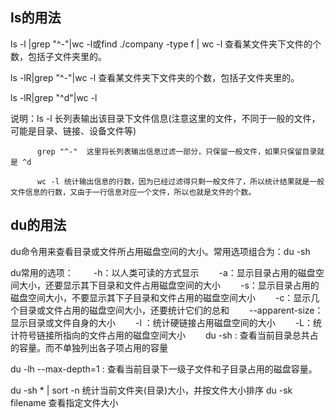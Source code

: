 ## ls的用法
ls -l |grep "^-"|wc -l或find ./company -type f | wc -l  查看某文件夹下文件的个数，包括子文件夹里的。

ls -lR|grep "^-"|wc -l   查看某文件夹下文件夹的个数，包括子文件夹里的。

ls -lR|grep "^d"|wc -l 

说明：ls -l  长列表输出该目录下文件信息(注意这里的文件，不同于一般的文件，可能是目录、链接、设备文件等)

          grep "^-"  这里将长列表输出信息过滤一部分，只保留一般文件，如果只保留目录就是 ^d

          wc -l 统计输出信息的行数，因为已经过滤得只剩一般文件了，所以统计结果就是一般文件信息的行数，又由于一行信息对应一个文件，所以也就是文件的个数。 

## du的用法
du命令用来查看目录或文件所占用磁盘空间的大小。常用选项组合为：du -sh

du常用的选项：
　　-h：以人类可读的方式显示
　　-a：显示目录占用的磁盘空间大小，还要显示其下目录和文件占用磁盘空间的大小
　　-s：显示目录占用的磁盘空间大小，不要显示其下子目录和文件占用的磁盘空间大小
　　-c：显示几个目录或文件占用的磁盘空间大小，还要统计它们的总和
　　--apparent-size：显示目录或文件自身的大小
　　-l ：统计硬链接占用磁盘空间的大小
　　-L：统计符号链接所指向的文件占用的磁盘空间大小　　
du -sh : 查看当前目录总共占的容量。而不单独列出各子项占用的容量 

du -lh --max-depth=1 : 查看当前目录下一级子文件和子目录占用的磁盘容量。

du -sh * | sort -n 统计当前文件夹(目录)大小，并按文件大小排序
du -sk filename 查看指定文件大小
